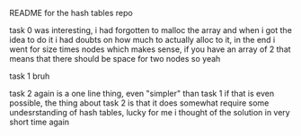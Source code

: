 README for the hash tables repo

task 0 was interesting, i had forgotten to malloc the array and when i got the idea to do it i had doubts on how much to actually alloc to it, in the end i went for size times nodes which makes sense, if you have an array of 2 that means that there should be space for two nodes so yeah

task 1 bruh

task 2 again is a one line thing, even "simpler" than task 1 if that is even possible, the thing about task 2 is that it does somewhat require some undesrstanding of hash tables, lucky for me i thought of the solution in very short time again